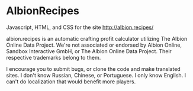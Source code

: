 # AlbionRecipes
Javascript, HTML, and CSS for the site http://albion.recipes/

albion.recipes is an automatic crafting profit calculator utilizing The Albion Online Data Project. We're not associated or endorsed by Albion Online, Sandbox Interactive GmbH, or The Albion Online Data Project. Their respective trademarks belong to them.

I encourage you to submit bugs, or clone the code and make translated sites. I don't know Russian, Chinese, or Portuguese. I only know English. I can't do localization that would benefit more players.
